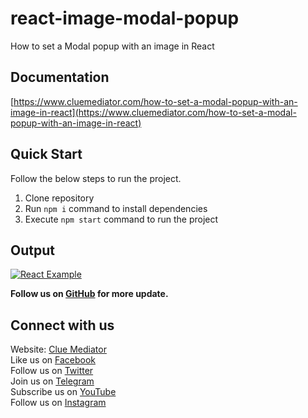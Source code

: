 # react-image-modal-popup

How to set a Modal popup with an image in React

## Documentation

[https://www.cluemediator.com/how-to-set-a-modal-popup-with-an-image-in-react](https://www.cluemediator.com/how-to-set-a-modal-popup-with-an-image-in-react)

## Quick Start

Follow the below steps to run the project.

1. Clone repository
2. Run `npm i` command to install dependencies
3. Execute `npm start` command to run the project

## Output

[![React Example](https://www.cluemediator.com/wp-content/uploads/2022/04/output-how-to-set-a-modal-popup-with-an-image-in-react-clue-mediator.jpg)](https://www.cluemediator.com/how-to-set-a-modal-popup-with-an-image-in-react)

**Follow us on [GitHub](https://github.com/cluemediator) for more update.**

## Connect with us

Website: [Clue Mediator](https://www.cluemediator.com)  
Like us on [Facebook](https://www.facebook.com/thecluemediator)  
Follow us on [Twitter](https://twitter.com/cluemediator)  
Join us on [Telegram](https://t.me/cluemediator)  
Subscribe us on [YouTube](https://www.youtube.com/ClueMediator)  
Follow us on [Instagram](https://www.instagram.com/clue_mediator)

